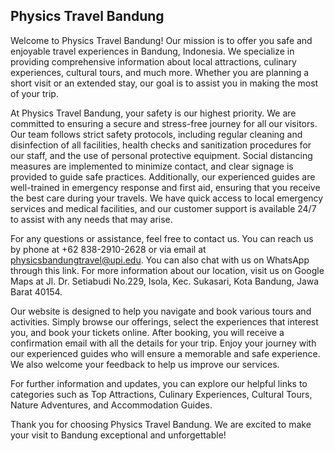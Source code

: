 ## Physics Travel Bandung
Welcome to Physics Travel Bandung! Our mission is to offer you safe and enjoyable travel experiences in Bandung, Indonesia. We specialize in providing comprehensive information about local attractions, culinary experiences, cultural tours, and much more. Whether you are planning a short visit or an extended stay, our goal is to assist you in making the most of your trip.

At Physics Travel Bandung, your safety is our highest priority. We are committed to ensuring a secure and stress-free journey for all our visitors. Our team follows strict safety protocols, including regular cleaning and disinfection of all facilities, health checks and sanitization procedures for our staff, and the use of personal protective equipment. Social distancing measures are implemented to minimize contact, and clear signage is provided to guide safe practices. Additionally, our experienced guides are well-trained in emergency response and first aid, ensuring that you receive the best care during your travels. We have quick access to local emergency services and medical facilities, and our customer support is available 24/7 to assist with any needs that may arise.

For any questions or assistance, feel free to contact us. You can reach us by phone at +62 838-2910-2628 or via email at physicsbandungtravel@upi.edu. You can also chat with us on WhatsApp through this link. For more information about our location, visit us on Google Maps at Jl. Dr. Setiabudi No.229, Isola, Kec. Sukasari, Kota Bandung, Jawa Barat 40154.

Our website is designed to help you navigate and book various tours and activities. Simply browse our offerings, select the experiences that interest you, and book your tickets online. After booking, you will receive a confirmation email with all the details for your trip. Enjoy your journey with our experienced guides who will ensure a memorable and safe experience. We also welcome your feedback to help us improve our services.

For further information and updates, you can explore our helpful links to categories such as Top Attractions, Culinary Experiences, Cultural Tours, Nature Adventures, and Accommodation Guides.

Thank you for choosing Physics Travel Bandung. We are excited to make your visit to Bandung exceptional and unforgettable!

